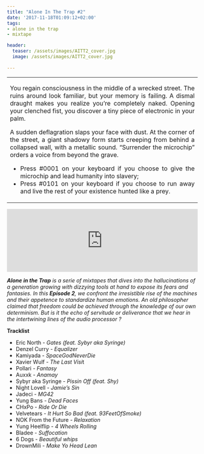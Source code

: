 ```yaml
---
title: "Alone In The Trap #2" 
date: '2017-11-18T01:09:12+02:00'
tags:
- alone in the trap
- mixtape

header:
  teaser: /assets/images/AITT2_cover.jpg
  image: /assets/images/AITT2_cover.jpg
 
---
```

<table>
<tbody>
<tr>
<td>
<p style="text-align: justify;">You regain consciousness in the middle of a wrecked street. The ruins around look familiar, but your memory is failing. A dismal draught makes you realize you&rsquo;re completely naked. Opening your clenched fist, you discover a tiny piece of electronic in your palm.</p>
<p style="text-align: justify;">A sudden deflagration slaps your face with dust. At the corner of the street, a giant shadowy form starts creeping from behind a collapsed wall, with a metallic sound. &ldquo;Surrender the microchip&rdquo; orders a voice from beyond the grave.</p>
<ul>
<li style="text-align: justify;">Press #0001 on your keyboard if you choose to give the microchip and lead humanity into slavery;</li>
<li style="text-align: justify;">Press #0101 on your keyboard if you choose to run away and live the rest of your existence hunted like a prey.</li>
</ul>
</td>
</tr>
</tbody>
</table>
<p><iframe width="100%" height="166" scrolling="no" frameborder="no" src="https://w.soundcloud.com/player/?url=https%3A//api.soundcloud.com/tracks/378849710&amp;color=%23ff5500&amp;auto_play=false&amp;hide_related=false&amp;show_comments=true&amp;show_user=true&amp;show_reposts=false&amp;show_teaser=true"></iframe></p>

<p><strong><em>Alone in the Trap</em></strong><em> is a serie of mixtapes that dives into the hallucinations of a generation growing with dizzying tools at hand to expose its fears and fantasies. In this </em><strong><em>Episode 2</em></strong><em>, we confront the irresistible rise of the machines and their appetence to standardize human emotions. An old philosopher claimed that freedom could be achieved through the knowledge of our own determinism. But is it the echo of servitude or deliverance that we hear in the intertwining lines of the audio processor ? </em></p>
<p><strong>Tracklist</strong><span style="font-weight: 400;"></span></p>
<ul>
<li style="font-weight: 400;"><span style="font-weight: 400;">Eric North - </span><em><span style="font-weight: 400;">Gates</span></em> <em><span style="font-weight: 400;">(feat. Sybyr aka Syringe)</span></em></li>
<li style="font-weight: 400;"><span style="font-weight: 400;">Denzel Curry - </span><em><span style="font-weight: 400;">Equalizer</span></em></li>
<li style="font-weight: 400;"><span style="font-weight: 400;">Kamiyada - </span><em><span style="font-weight: 400;">SpaceGodNeverDie</span></em></li>
<li style="font-weight: 400;"><span style="font-weight: 400;">Xavier Wulf - </span><em><span style="font-weight: 400;">The Last Visi</span></em><span style="font-weight: 400;">t</span></li>
<li style="font-weight: 400;"><span style="font-weight: 400;">Pollari - </span><em><span style="font-weight: 400;">Fantasy</span></em></li>	
<li style="font-weight: 400;"><span style="font-weight: 400;">Auxxk - </span><em><span style="font-weight: 400;">Anamay</span></em></li>
<li style="font-weight: 400;"><span style="font-weight: 400;">Sybyr aka Syringe - </span><em><span style="font-weight: 400;">Pissin Off (feat. Shy)</span></em></li>
<li style="font-weight: 400;"><span style="font-weight: 400;">Night Lovell - </span><em><span style="font-weight: 400;">Jamie&rsquo;s Sin</span></em></li>
<li style="font-weight: 400;"><span style="font-weight: 400;">Jadeci -</span><em><span style="font-weight: 400;"> MG42</span></em></li>
<li style="font-weight: 400;"><span style="font-weight: 400;">Yung Bans - </span><em><span style="font-weight: 400;">Dead Faces</span></em></li>
<li style="font-weight: 400;"><span style="font-weight: 400;">CHxPo - </span><em><span style="font-weight: 400;">Ride Or Die</span></em></li>
<li style="font-weight: 400;"><span style="font-weight: 400;">Velvetears - </span><em><span style="font-weight: 400;">It Hurt So Bad (feat. 93FeetOfSmoke)</span></em></li>
<li style="font-weight: 400;"><span style="font-weight: 400;">NOK From the Future - </span><em><span style="font-weight: 400;">Relaxation</span></em></li>
<li style="font-weight: 400;"><span style="font-weight: 400;">Yung Heelflip - </span><em><span style="font-weight: 400;">4 Wheels Rolling</span></em></li>
<li style="font-weight: 400;"><span style="font-weight: 400;">Bladee - </span><em><span style="font-weight: 400;">Suffocation</span></em></li>
<li style="font-weight: 400;"><span style="font-weight: 400;">6 Dogs - </span><em><span style="font-weight: 400;">Beautiful whips</span></em></li>
<li style="font-weight: 400;"><span style="font-weight: 400;">DrownMili - </span><em><span style="font-weight: 400;">Make Yo Head Lean</span></em></li>
</ul>
